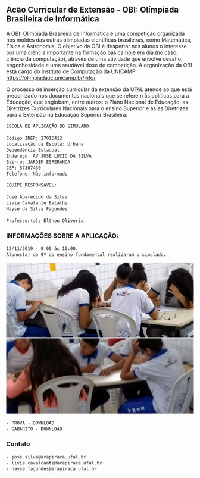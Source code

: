 
## Acão Curricular de Extensão - OBI: Olímpiada Brasileira de Informática

A OBI: Olímpiada Brasileira de Informática é uma competição organizada nos moldes das outras olimpíadas científicas brasileiras, como Matemática, Física e Astronomia. O objetivo da OBI é despertar nos alunos o interesse por uma ciência importante na formação básica hoje em dia (no caso, ciência da computação), através de uma atividade que envolve desafio, engenhosidade e uma saudável dose de competição. A organização da OBI está cargo do Instituto de Computação da UNICAMP. https://olimpiada.ic.unicamp.br/info/

O processo de inserção curricular da extensão da UFAL atende ao que está preconizado nos documentos nacionais que se referem às políticas para a Educação, que englobam, entre outros: o Plano Nacional de Educação, as Diretrizes Curriculares Nacionais para o ensino Superior e as as Diretrizes para a Extensão na Educação Superior Brasileira.


```
ESCOLA DE APLICAÇÃO DO SIMULADO:

Código INEP: 27016412
Localização da Escola: Urbana
Dependência	Estadual
Endereço: AV JOSE LUCIO DA SILVA
Bairro: JARDIM ESPERANCA
CEP: 57307430
Telefone: Não informado

```

```
EQUIPE RESPONSÁVEL:

José Aparecido da Silva
Livia Cavalante Batalha
Nayse da Silva Fagundes

Professor(a): Elthon Oliveria.
```

### INFORMAÇÕES SOBRE A APLICAÇÃO:
```
12/11/2019 - 9:00 ás 10:00.
Alunos(a) do 9º do ensino fundamental realizaram o simulado.
```

![Image](files/foto.png)
![Image](files/it.png)
```
- PROVA - DOWNLOAD
- GABARITO - DOWNLOAD
```


### Contato

```
- jose.silva@arapiraca.ufal.br
- livia.cavalcante@arapiraca.ufal.br
- nayse.fagundes@arapiraca.ufal.br
```
